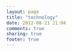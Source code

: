```yaml
---
layout: page
title: "technology"
date: 2012-08-21 21:04
comments: true
sharing: true
footer: true
---
```

